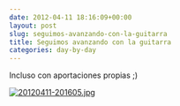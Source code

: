 ```yaml
---
date: 2012-04-11 18:16:09+00:00
layout: post
slug: seguimos-avanzando-con-la-guitarra
title: Seguimos avanzando con la guitarra
categories: day-by-day
---
```


Incluso con aportaciones propias ;)

[![20120411-201605.jpg](http://blog.migueljulian.com/wp-content/uploads/20120411-201605.jpg)](http://blog.migueljulian.com/wp-content/uploads/20120411-201605.jpg)
